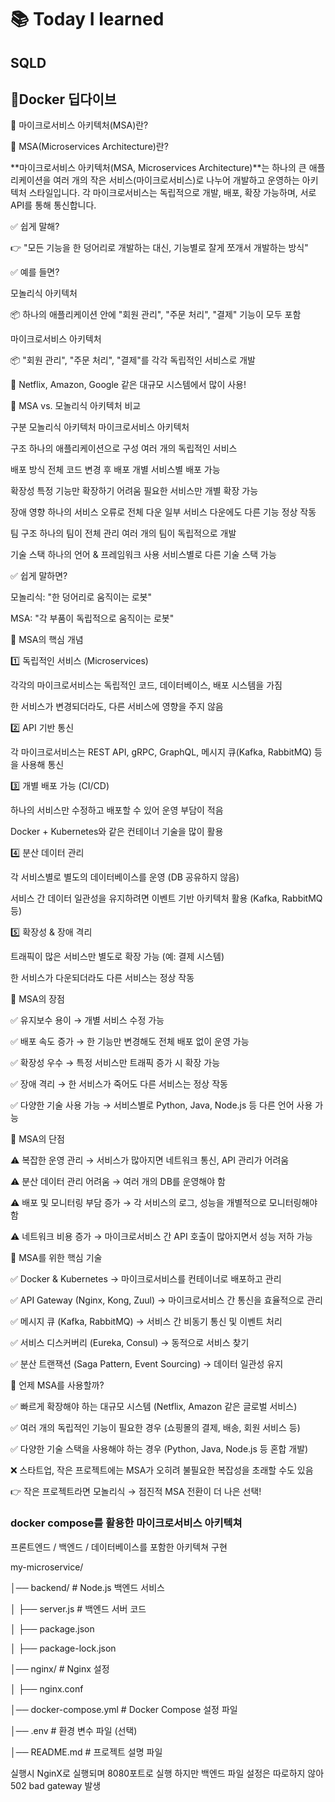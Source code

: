 # 📚 Today I learned

## SQLD 

## 🐳Docker 딥다이브

🐳 마이크로서비스 아키텍처(MSA)란?

🔹 MSA(Microservices Architecture)란?

**마이크로서비스 아키텍처(MSA, Microservices Architecture)**는 하나의 큰 애플리케이션을 여러 개의 작은 서비스(마이크로서비스)로 나누어 개발하고 운영하는 아키텍처 스타일입니다.
각 마이크로서비스는 독립적으로 개발, 배포, 확장 가능하며, 서로 API를 통해 통신합니다.

✅ 쉽게 말해?

👉 "모든 기능을 한 덩어리로 개발하는 대신, 기능별로 잘게 쪼개서 개발하는 방식"

✅ 예를 들면?

모놀리식 아키텍처

📦 하나의 애플리케이션 안에 "회원 관리", "주문 처리", "결제" 기능이 모두 포함

마이크로서비스 아키텍처

📦 "회원 관리", "주문 처리", "결제"를 각각 독립적인 서비스로 개발

🚀 Netflix, Amazon, Google 같은 대규모 시스템에서 많이 사용!


🔹 MSA vs. 모놀리식 아키텍처 비교

구분	모놀리식 아키텍처	마이크로서비스 아키텍처

구조	하나의 애플리케이션으로 구성	여러 개의 독립적인 서비스

배포 방식	전체 코드 변경 후 배포	개별 서비스별 배포 가능

확장성	특정 기능만 확장하기 어려움	필요한 서비스만 개별 확장 가능

장애 영향	하나의 서비스 오류로 전체 다운	일부 서비스 다운에도 다른 기능 정상 작동

팀 구조	하나의 팀이 전체 관리	여러 개의 팀이 독립적으로 개발

기술 스택	하나의 언어 & 프레임워크 사용	서비스별로 다른 기술 스택 가능

✅ 쉽게 말하면?

모놀리식: "한 덩어리로 움직이는 로봇"

MSA: "각 부품이 독립적으로 움직이는 로봇"

🔹 MSA의 핵심 개념

1️⃣ 독립적인 서비스 (Microservices)

각각의 마이크로서비스는 독립적인 코드, 데이터베이스, 배포 시스템을 가짐

한 서비스가 변경되더라도, 다른 서비스에 영향을 주지 않음

2️⃣ API 기반 통신

각 마이크로서비스는 REST API, gRPC, GraphQL, 메시지 큐(Kafka, RabbitMQ) 등을 사용해 통신

3️⃣ 개별 배포 가능 (CI/CD)

하나의 서비스만 수정하고 배포할 수 있어 운영 부담이 적음

Docker + Kubernetes와 같은 컨테이너 기술을 많이 활용

4️⃣ 분산 데이터 관리

각 서비스별로 별도의 데이터베이스를 운영 (DB 공유하지 않음)

서비스 간 데이터 일관성을 유지하려면 이벤트 기반 아키텍처 활용 (Kafka, RabbitMQ 등)

5️⃣ 확장성 & 장애 격리

트래픽이 많은 서비스만 별도로 확장 가능 (예: 결제 시스템)

한 서비스가 다운되더라도 다른 서비스는 정상 작동


🔹 MSA의 장점

✅ 유지보수 용이 → 개별 서비스 수정 가능

✅ 배포 속도 증가 → 한 기능만 변경해도 전체 배포 없이 운영 가능

✅ 확장성 우수 → 특정 서비스만 트래픽 증가 시 확장 가능

✅ 장애 격리 → 한 서비스가 죽어도 다른 서비스는 정상 작동

✅ 다양한 기술 사용 가능 → 서비스별로 Python, Java, Node.js 등 다른 언어 사용 가능

🔹 MSA의 단점

⚠️ 복잡한 운영 관리 → 서비스가 많아지면 네트워크 통신, API 관리가 어려움

⚠️ 분산 데이터 관리 어려움 → 여러 개의 DB를 운영해야 함

⚠️ 배포 및 모니터링 부담 증가 → 각 서비스의 로그, 성능을 개별적으로 모니터링해야 함

⚠️ 네트워크 비용 증가 → 마이크로서비스 간 API 호출이 많아지면서 성능 저하 가능

🔹 MSA를 위한 핵심 기술

✅ Docker & Kubernetes → 마이크로서비스를 컨테이너로 배포하고 관리

✅ API Gateway (Nginx, Kong, Zuul) → 마이크로서비스 간 통신을 효율적으로 관리

✅ 메시지 큐 (Kafka, RabbitMQ) → 서비스 간 비동기 통신 및 이벤트 처리

✅ 서비스 디스커버리 (Eureka, Consul) → 동적으로 서비스 찾기

✅ 분산 트랜잭션 (Saga Pattern, Event Sourcing) → 데이터 일관성 유지

🔹 언제 MSA를 사용할까?

✅ 빠르게 확장해야 하는 대규모 시스템 (Netflix, Amazon 같은 글로벌 서비스)

✅ 여러 개의 독립적인 기능이 필요한 경우 (쇼핑몰의 결제, 배송, 회원 서비스 등)

✅ 다양한 기술 스택을 사용해야 하는 경우 (Python, Java, Node.js 등 혼합 개발)

❌ 스타트업, 작은 프로젝트에는 MSA가 오히려 불필요한 복잡성을 초래할 수도 있음

👉 작은 프로젝트라면 모놀리식 → 점진적 MSA 전환이 더 나은 선택!

### docker compose를 활용한 마이크로서비스 아키텍쳐

프론트엔드 / 백엔드 / 데이터베이스를 포함한 아키텍쳐 구현

my-microservice/

│── backend/        # Node.js 백엔드 서비스

│   ├── server.js   # 백엔드 서버 코드

│   ├── package.json

│   ├── package-lock.json

│── nginx/          # Nginx 설정

│   ├── nginx.conf

│── docker-compose.yml  # Docker Compose 설정 파일

│── .env            # 환경 변수 파일 (선택)

│── README.md       # 프로젝트 설명 파일


실행시 NginX로 실행되며 8080포트로 실행 하지만 백엔드 파일 설정은 따로하지 않아 502 bad gateway 발생





